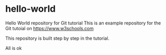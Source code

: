 # hello-world
Hello World repository for Git tutorial
This is an example repository for the Git tutoial on https://www.w3schools.com

This repository is built step by step in the tutorial.

All is ok
